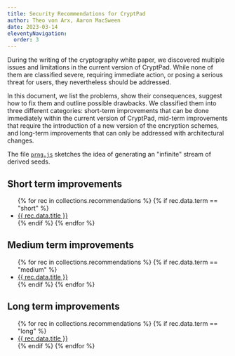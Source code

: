 ```yaml
---
title: Security Recommendations for CryptPad
author: Theo von Arx, Aaron MacSween
date: 2023-03-14
eleventyNavigation:
  order: 3
---
```


During the writing of the cryptography white paper, we discovered multiple
issues and limitations in the current version of CryptPad. While none of them
are classified severe, requiring immediate action, or posing a serious threat
for users, they nevertheless should be addressed.

In this document, we list the problems, show their consequences, suggest how to
fix them and outline possible drawbacks. We classified them into three different
categories: short-term improvements that can be done immediately within the
current version of CryptPad, mid-term improvements that require the introduction
of a new version of the encryption schemes, and long-term improvements that can
only be addressed with architectural changes.

The file [`prng.js`](prng.js) sketches the idea of generating an "infinite"
stream of derived seeds.


<!-- XXX there is probably a better way of doing the iterations below -->
## Short term improvements

<ul>
{% for rec in collections.recommendations %}
    {% if rec.data.term == "short" %}
        <li><a href="{{ rec.url }}">{{ rec.data.title }}</a></li>       
    {% endif %}
{% endfor %}
</ul>

## Medium term improvements

<ul>
{% for rec in collections.recommendations %}
    {% if rec.data.term == "medium" %}
        <li><a href="{{ rec.url }}">{{ rec.data.title }}</a></li>       
    {% endif %}
{% endfor %}
</ul>

## Long term improvements

<ul>
{% for rec in collections.recommendations %}
    {% if rec.data.term == "long" %}
        <li><a href="{{ rec.url }}">{{ rec.data.title }}</a> </li>      
    {% endif %}
{% endfor %}
</ul>
